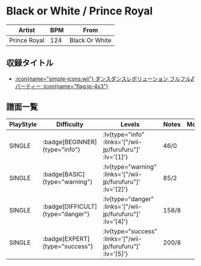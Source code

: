 # Black or White / Prince Royal

|Artist|BPM|From|
|------|---|----|
|Prince Royal|124|Black Or White|

## 収録タイトル

- [ :icon{name="simple-icons:wii"} ダンスダンスレボリューション フルフル♪パーティー :icon{name="flag:jp-4x3"} ](/wii-jp/furufuru)

## 譜面一覧

|PlayStyle|Difficulty|Levels|Notes|Movie|
|---------|----------|------|-----|-----|
|SINGLE| :badge[BEGINNER]{type="info"} | :lv{type="info" :links='["/wii-jp/furufuru"]' :lv='[1]'} |46/0||
|SINGLE| :badge[BASIC]{type="warning"} | :lv{type="warning" :links='["/wii-jp/furufuru"]' :lv='[2]'} |85/2||
|SINGLE| :badge[DIFFICULT]{type="danger"} | :lv{type="danger" :links='["/wii-jp/furufuru"]' :lv='[4]'} |158/8||
|SINGLE| :badge[EXPERT]{type="success"} | :lv{type="success" :links='["/wii-jp/furufuru"]' :lv='[5]'} |200/8||
